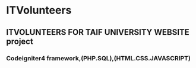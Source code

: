 # ITVolunteers
## ITVOLUNTEERS FOR TAIF UNIVERSITY WEBSITE project 
### Codeigniter4 framework,(PHP.SQL),(HTML.CSS.JAVASCRIPT)
